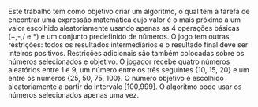 Este trabalho tem como objetivo criar um algoritmo, o qual tem a tarefa de encontrar uma expressão matemática cujo valor é o mais próximo a um valor escolhido aleatoriamente usando apenas as 4 operações básicas (+,-,/ e *) e um conjunto predefinido de números. O jogo tem outras restrições: todos os resultados intermediários e o resultado final deve ser inteiros positivos. Restrições adicionais são também colocadas sobre os números selecionados e objetivo. O jogador recebe quatro números aleatórios entre 1 e 9, um número entre os três seguintes {10, 15, 20} e um entre os números {25, 50, 75, 100}. O número objetivo é escolhido aleatoriamente a partir do intervalo [100,999]. O algoritmo pode usar os números selecionados apenas uma vez.
